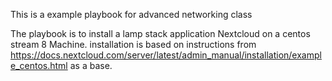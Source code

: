 This is a example playbook for advanced networking class

The playbook is to install a lamp stack application Nextcloud on a centos stream 8 Machine. installation is based on instructions from https://docs.nextcloud.com/server/latest/admin_manual/installation/example_centos.html as a base.

